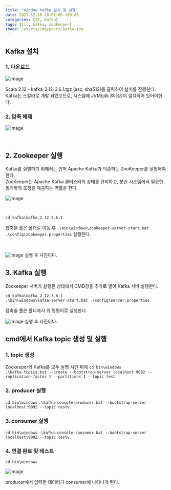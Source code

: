 ```yaml
---
title: "Window Kafka 설치 및 실행"
date: 2023-12-16 18:01:00 +09:00
categories: [IT, Kafka]
tags: [til, kafka, zookeeper]
image: /assets/img/posts/kafka.jpg
---
```


## Kafka 설치

### 1. 다운로드

![image](https://github.com/honge7694/honge7694.github.io/assets/76715487/734041b9-949c-4bbc-870e-fdd5a72a0eb6)

Scala 2.12  - kafka_2.12-3.6.1.tgz (asc, sha512)를 클릭하여 설치를 진행한다.    
Kafka는 스칼라로 개발 되었으므로, 시스템에 JVM(jdk 8이상)이 설치되어 있어야한다.

### 2. 압축 해제

![image](https://github.com/honge7694/honge7694.github.io/assets/76715487/03dbc6af-b32e-4970-9382-e0980e899474)

<br/>

## 2. Zookeeper 실행

Kafka를 실행하기 위해서는 먼저 Apache Kafka가 의존하는 ZooKeeper를 실행해야한다.    
ZooKeeper는 Apache Kafka 클러스터의 상태를 관리하고, 분산 시스템에서 필요한 동기화와 조정을 제공하는 역할을 한다.

![image](https://github.com/honge7694/honge7694.github.io/assets/76715487/7eb9b48f-6119-49f1-80e2-33f9ee421cfd)

<br/>

`cd kafka\kafka_2.12-3.6.1`    

압축을 풀은 폴더로 이동 후 `.\bin\windows\zookeeper-server-start.bat .\config\zookeeper.properties` 실행한다.

<br/>

![image](https://github.com/honge7694/honge7694.github.io/assets/76715487/a1dd215b-2031-4162-a25e-f8a57c055a20)
실행 후 사진이다.


## 3. Kafka 실행
Zookeeper 서버가 실행된 상태에서 CMD창을 추가로 열어 Kafka 서버 실행한다.

 `cd kafka\kafka_2.12-3.6.1`      
`.\bin\windows\kafka-server-start.bat .\config\server.properties`    

압축을 풀은 폴더에서 위 명령어로 실행한다.

![image](https://github.com/honge7694/honge7694.github.io/assets/76715487/cf3dfa8b-dc3e-4205-9f6f-d65cc2679181)
실행 후 사진이다.

## cmd에서 Kafka topic 생성 및 실행

### 1. topic 생성
Zookeeper와 Kafka를 모두 실행 시킨 뒤에
`cd bin\windows`    
`.\kafka-topics.bat --create --bootstrap-server localhost:9092 --replication-factor 1 --partitions 1 --topic test`

### 2. producer 실행

`cd bin\windows`
`.\kafka-console-producer.bat --bootstrap-server localhost:9092 --topic testv.`


### 3. consumer 실행

`cd bin\windows`
`.\kafka-console-consumer.bat --bootstrap-server localhost:9092 --topic testv.`

### 4. 연결 완료 및 테스트

`cd bin\windows`

![image](https://github.com/honge7694/honge7694.github.io/assets/76715487/0236b4ab-0631-4385-851a-9d65d2d70504)

producer에서 입력한 데이터가 consumer에 나타나게 된다.






